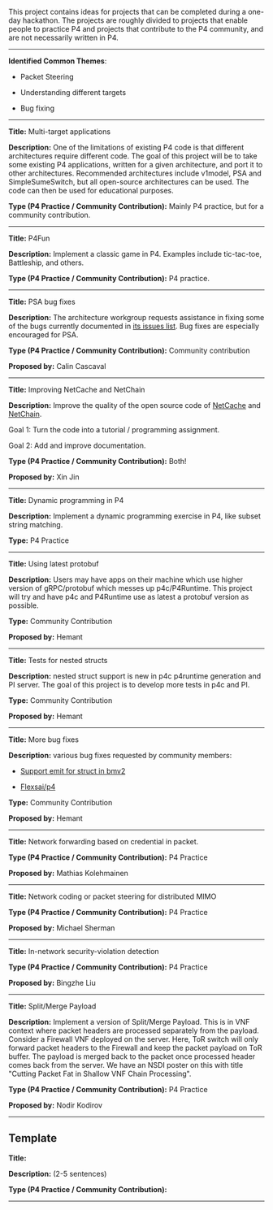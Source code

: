 
This project contains ideas for projects that can be completed during a one-day hackathon.
The projects are roughly divided to projects that enable people to practice P4 and projects that contribute to the P4 community, and are not necessarily written in P4.


***

**Identified Common Themes**:

* Packet Steering

* Understanding different targets

* Bug fixing

***

**Title:** Multi-target applications

**Description:** One of the limitations of existing P4 code is that different architectures require different code. The goal of this project will be to take some existing P4 applications, written for a given architecture, and port it to other architectures. Recommended architectures include v1model, PSA and SimpleSumeSwitch, but all open-source architectures can be used. The code can then be used for educational purposes.

**Type (P4 Practice / Community Contribution):** Mainly P4 practice, but for a community contribution.

***

**Title:** P4Fun

**Description:** Implement a classic game in P4. Examples include tic-tac-toe, Battleship, and others.

**Type (P4 Practice / Community Contribution):** P4 practice. 

***

**Title:** PSA bug fixes

**Description:** The architecture workgroup requests assistance in fixing some of the bugs currently documented in [its issues list](https://github.com/p4lang/p4-spec/issues). Bug fixes are especially encouraged for PSA.

**Type (P4 Practice / Community Contribution):** Community contribution

**Proposed by:** Calin Cascaval 

***

**Title:** Improving NetCache and NetChain

**Description:** Improve the quality of the open source code of [NetCache](https://github.com/netx-repo/netcache-p4) and  [NetChain](https://github.com/netx-repo/netchain-p4).

Goal 1: Turn the code into a tutorial / programming assignment.

Goal 2: Add and improve documentation.

**Type (P4 Practice / Community Contribution):** Both!

**Proposed by:** Xin Jin

***


**Title:** Dynamic programming in P4

**Description:** Implement a dynamic programming exercise in P4, like subset string matching.

**Type:** P4 Practice 

***

**Title:** Using latest protobuf 

**Description:**  Users may have apps on their machine which use higher version of gRPC/protobuf which messes up p4c/P4Runtime. This project will try and have p4c and P4Runtime use as latest a protobuf version as possible. 

**Type:** Community Contribution

**Proposed by:** Hemant

***

**Title:** Tests for nested structs

**Description:** nested struct support is new in p4c p4runtime generation and PI server. The goal of this project is to develop more tests in p4c and PI.

**Type:** Community Contribution

**Proposed by:** Hemant

***

**Title:** More bug fixes

**Description:** various bug fixes requested by community members:

* [Support emit for struct in bmv2](https://github.com/p4lang/p4c/issues/1659)

* [Flexsai/p4](https://github.com/opencomputeproject/SAI/issues/896)

**Type:** Community Contribution

**Proposed by:** Hemant


***

**Title:** Network forwarding based on credential in packet.

**Type (P4 Practice / Community Contribution):** P4 Practice 

**Proposed by:** Mathias Kolehmainen


***

**Title:** Network coding or packet steering for distributed MIMO

**Type (P4 Practice / Community Contribution):** P4 Practice

**Proposed by:** Michael Sherman



***

**Title:** In-network security-violation detection

**Type (P4 Practice / Community Contribution):** P4 Practice

**Proposed by:** Bingzhe Liu



***

**Title:** Split/Merge Payload

**Description:** Implement a version of Split/Merge Payload. This is in VNF context where packet headers are processed separately from the payload. Consider a Firewall VNF deployed on the server. Here, ToR switch will only forward packet headers to the Firewall and keep the packet payload on ToR buffer. The payload is merged back to the packet once processed header comes back from the server. We have an NSDI poster on this with title "Cutting Packet Fat in Shallow VNF Chain Processing".

**Type (P4 Practice / Community Contribution):** P4 Practice

**Proposed by:** Nodir	Kodirov


***

## Template

**Title:**

**Description:** (2-5 sentences)

**Type (P4 Practice / Community Contribution):**

***